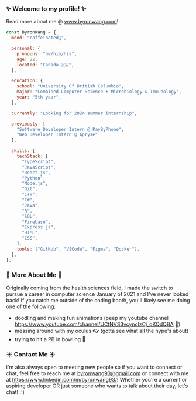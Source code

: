 ### ✨ Welcome to my profile! ✨

Read more about me @ www.byronwang.com!

```javascript
const ByronWang = {
  mood: "caffeinated🔋",

  personal: {
    pronouns: "he/him/his",
    age: 22,
    located: "Canada 🇨🇦",
  },

  education: {
    school: "University Of British Columbia",
    major: "Combined Computer Science + Microbiology & Immunology",
    year: "5th year",
  },

  currently: "Looking for 2024 summer internship",

  previously: [
    "Software Developer Intern @ PayByPhone",
    "Web Developer Intern @ Apryse"
  ],

  skills: {
    techStack: [
      "TypeScript",
      "JavaScript",
      "React.js",
      "Python",
      "Node.js",
      "Git",
      "C++",
      "C#",
      "Java",
      "R",
      "SQL",
      "Firebase",
      "Express.js",
      "HTML",
      "CSS",
    ],
    tools: ["GitHub", "VSCode", "Figma", "Docker"],
  },
};
```

### 🌱 More About Me 🌱

Originally coming from the health sciences field, I made the switch to pursue a career in computer science January of 2021 and I've never looked back! If you catch me outside of the coding booth, you'll likely see me doing one of the following:

- doodling and making fun animations (peep my youtube channel https://www.youtube.com/channel/UCtNVS3vcyncIzCj_dKQdQBA 👀)
- messing around with my oculus 👓 (gotta see what all the hype's about)
- trying to hit a PB in bowling 🎳

### ☀️ Contact Me ☀️

I'm also always open to meeting new people so if you want to connect or chat, feel free to reach me at byronwang93@gmail.com or connect with me at https://www.linkedin.com/in/byronwang93/! Whether you're a current or aspiring developer OR just someone who wants to talk about their day, let's chat! :')
